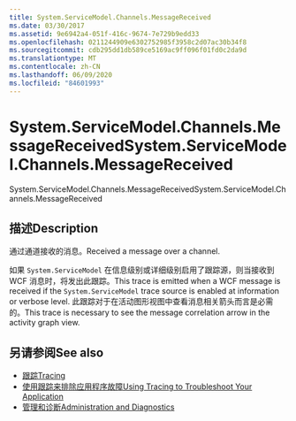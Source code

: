 ```yaml
---
title: System.ServiceModel.Channels.MessageReceived
ms.date: 03/30/2017
ms.assetid: 9e6942a4-051f-416c-9674-7e729b9edd33
ms.openlocfilehash: 0211244909e6302752985f3958c2d07ac30b34f8
ms.sourcegitcommit: cdb295dd1db589ce5169ac9ff096f01fd0c2da9d
ms.translationtype: MT
ms.contentlocale: zh-CN
ms.lasthandoff: 06/09/2020
ms.locfileid: "84601993"
---
```

# <a name="systemservicemodelchannelsmessagereceived"></a><span data-ttu-id="319de-102">System.ServiceModel.Channels.MessageReceived</span><span class="sxs-lookup"><span data-stu-id="319de-102">System.ServiceModel.Channels.MessageReceived</span></span>
<span data-ttu-id="319de-103">System.ServiceModel.Channels.MessageReceived</span><span class="sxs-lookup"><span data-stu-id="319de-103">System.ServiceModel.Channels.MessageReceived</span></span>  
  
## <a name="description"></a><span data-ttu-id="319de-104">描述</span><span class="sxs-lookup"><span data-stu-id="319de-104">Description</span></span>  
 <span data-ttu-id="319de-105">通过通道接收的消息。</span><span class="sxs-lookup"><span data-stu-id="319de-105">Received a message over a channel.</span></span>  
  
 <span data-ttu-id="319de-106">如果 `System.ServiceModel` 在信息级别或详细级别启用了跟踪源，则当接收到 WCF 消息时，将发出此跟踪。</span><span class="sxs-lookup"><span data-stu-id="319de-106">This trace is emitted when a WCF message is received if the `System.ServiceModel` trace source is enabled at information or verbose level.</span></span> <span data-ttu-id="319de-107">此跟踪对于在活动图形视图中查看消息相关箭头而言是必需的。</span><span class="sxs-lookup"><span data-stu-id="319de-107">This trace is necessary to see the message correlation arrow in the activity graph view.</span></span>  
  
## <a name="see-also"></a><span data-ttu-id="319de-108">另请参阅</span><span class="sxs-lookup"><span data-stu-id="319de-108">See also</span></span>

- [<span data-ttu-id="319de-109">跟踪</span><span class="sxs-lookup"><span data-stu-id="319de-109">Tracing</span></span>](index.md)
- [<span data-ttu-id="319de-110">使用跟踪来排除应用程序故障</span><span class="sxs-lookup"><span data-stu-id="319de-110">Using Tracing to Troubleshoot Your Application</span></span>](using-tracing-to-troubleshoot-your-application.md)
- [<span data-ttu-id="319de-111">管理和诊断</span><span class="sxs-lookup"><span data-stu-id="319de-111">Administration and Diagnostics</span></span>](../index.md)
